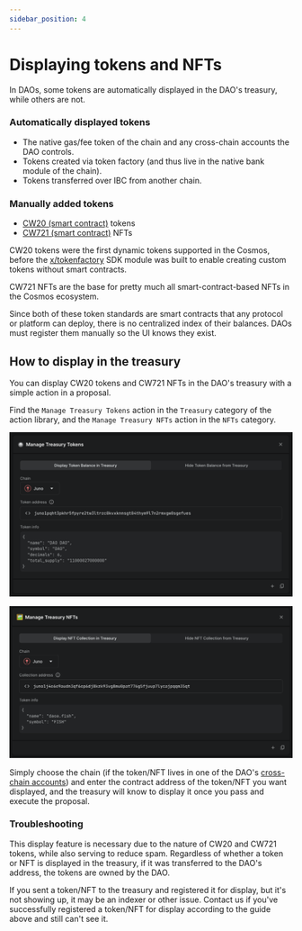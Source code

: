 ```yaml
---
sidebar_position: 4
---
```


# Displaying tokens and NFTs

In DAOs, some tokens are automatically displayed in the DAO's treasury, while
others are not.

### Automatically displayed tokens

- The native gas/fee token of the chain and any cross-chain accounts the DAO
  controls.
- Tokens created via token factory (and thus live in the native bank module of
  the chain).
- Tokens transferred over IBC from another chain.

### Manually added tokens

- [CW20 (smart
  contract)](https://github.com/CosmWasm/cw-plus/blob/main/packages/cw20/README.md)
  tokens
- [CW721 (smart
  contract)](https://github.com/public-awesome/cw-nfts/blob/main/packages/cw721/README.md)
  NFTs

CW20 tokens were the first dynamic tokens supported in the Cosmos, before the
[x/tokenfactory](https://docs.osmosis.zone/osmosis-core/modules/tokenfactory/)
SDK module was built to enable creating custom tokens without smart contracts.

CW721 NFTs are the base for pretty much all smart-contract-based NFTs in the
Cosmos ecosystem.

Since both of these token standards are smart contracts that any protocol or
platform can deploy, there is no centralized index of their balances. DAOs must
register them manually so the UI knows they exist.

## How to display in the treasury

You can display CW20 tokens and CW721 NFTs in the DAO's treasury with a simple
action in a proposal.

Find the `Manage Treasury Tokens` action in the `Treasury` category of the
action library, and the `Manage Treasury NFTs` action in the `NFTs` category.

![Manage Treasury Tokens action](../../../static/img/dao-management/treasury-manage-tokens.png)

![Manage Treasury NFTs action](../../../static/img/dao-management/treasury-manage-nfts.png)

Simply choose the chain (if the token/NFT lives in one of the DAO's [cross-chain
accounts](./cross-chain)) and enter the contract address of the token/NFT you
want displayed, and the treasury will know to display it once you pass and
execute the proposal.

### Troubleshooting

This display feature is necessary due to the nature of CW20 and CW721 tokens,
while also serving to reduce spam. Regardless of whether a token or NFT is
displayed in the treasury, if it was transferred to the DAO's address, the
tokens are owned by the DAO.

If you sent a token/NFT to the treasury and registered it for display, but it's
not showing up, it may be an indexer or other issue. Contact us if you've
successfully registered a token/NFT for display according to the guide above and
still can't see it.
